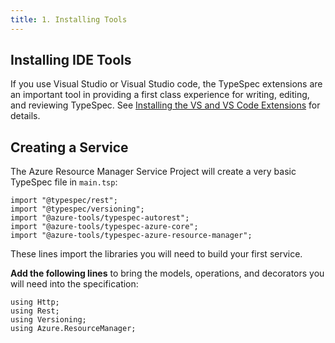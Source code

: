 ```yaml
---
title: 1. Installing Tools
---
```


## Installing IDE Tools

If you use Visual Studio or Visual Studio code, the TypeSpec extensions are an important tool in providing a first class experience for writing, editing, and reviewing TypeSpec. See [Installing the VS and VS Code Extensions](https://typespec.io/docs#install-the-vs-and-vscode-extensions) for details.

## Creating a Service

The Azure Resource Manager Service Project will create a very basic TypeSpec file in `main.tsp`:

```typespec
import "@typespec/rest";
import "@typespec/versioning";
import "@azure-tools/typespec-autorest";
import "@azure-tools/typespec-azure-core";
import "@azure-tools/typespec-azure-resource-manager";
```

These lines import the libraries you will need to build your first service.

**Add the following lines** to bring the models, operations, and decorators you will need into the specification:

```typespec
using Http;
using Rest;
using Versioning;
using Azure.ResourceManager;
```

